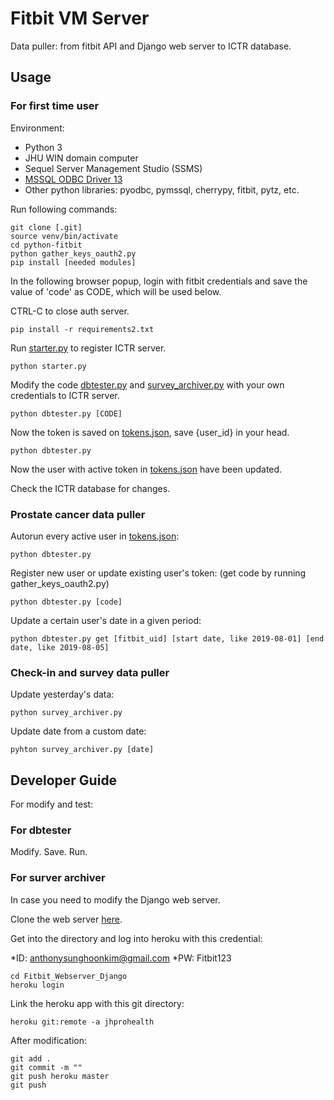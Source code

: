 # Fitbit VM Server

Data puller: from fitbit API and Django web server to ICTR database.

## Usage

### For first time user

Environment:

* Python 3
* JHU WIN domain computer
* Sequel Server Management Studio (SSMS)
* [MSSQL ODBC Driver 13](https://www.microsoft.com/en-us/download/details.aspx?id=53339)
* Other python libraries: pyodbc, pymssql, cherrypy, fitbit, pytz, etc.

Run following commands:

```
git clone [.git]
source venv/bin/activate
cd python-fitbit
python gather_keys_oauth2.py
pip install [needed modules]
```
In the following browser popup, login with fitbit credentials and save the value of 'code' as CODE, which will be used below.

CTRL-C to close auth server.
```
pip install -r requirements2.txt
```
Run [starter.py](python-fitbit/starter.py) to register ICTR server.
```
python starter.py
```

Modify the code [dbtester.py](python-fitbit/dbtester.py) and [survey_archiver.py](python-fitbit/survey_archiver.py) with your own credentials to ICTR server.
```
python dbtester.py [CODE]
```
Now the token is saved on [tokens.json](python-fitbit/tokens.json), save {user_id} in your head.
```
python dbtester.py
```

Now the user with active token in [tokens.json](python-fitbit/tokens.json) have been updated. 

Check the ICTR database for changes.

### Prostate cancer data puller

Autorun every active user in [tokens.json](python-fitbit/tokens.json):

```
python dbtester.py
```

Register new user or update existing user's token: (get code by running gather_keys_oauth2.py)

```
python dbtester.py [code]
```

Update a certain user's date in a given period:
```
python dbtester.py get [fitbit_uid] [start date, like 2019-08-01] [end date, like 2019-08-05]
```

### Check-in and survey data puller

Update yesterday's data:

```
python survey_archiver.py
```

Update date from a custom date:

```
pyhton survey_archiver.py [date]
```

## Developer Guide

For modify and test:

### For dbtester

Modify. Save. Run.

### For surver archiver

In case you need to modify the Django web server.

Clone the web server [here](https://github.com/fath0218/Fitbit_Webserver_Django).

Get into the directory and log into heroku with this credential:

*ID: anthonysunghoonkim@gmail.com
*PW: Fitbit123

```
cd Fitbit_Webserver_Django
heroku login
```
Link the heroku app with this git directory:
```
heroku git:remote -a jhprohealth
```
After modification:
```
git add .
git commit -m ""
git push heroku master
git push
```
